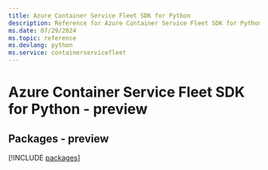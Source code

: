 ```yaml
---
title: Azure Container Service Fleet SDK for Python
description: Reference for Azure Container Service Fleet SDK for Python
ms.date: 07/29/2024
ms.topic: reference
ms.devlang: python
ms.service: containerservicefleet
---
```

# Azure Container Service Fleet SDK for Python - preview
## Packages - preview
[!INCLUDE [packages](container-service-fleet-index.md)]